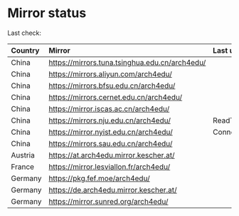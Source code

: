 <script src="./time.js"></script>
# Mirror status
Last check: <script type="text/javascript">localize(1715764923.4673326);</script>

|Country|Mirror|Last update|
|:------|:-----|:----------|
|China|https://mirrors.tuna.tsinghua.edu.cn/arch4edu/|<script type="text/javascript">localize(1715755112);</script>|
|China|https://mirrors.aliyun.com/arch4edu/|<script type="text/javascript">localize(1715711699);</script>|
|China|https://mirrors.bfsu.edu.cn/arch4edu/|<script type="text/javascript">localize(1715711699);</script>|
|China|https://mirrors.cernet.edu.cn/arch4edu/|<script type="text/javascript">localize(1715711699);</script>|
|China|https://mirror.iscas.ac.cn/arch4edu/|<script type="text/javascript">localize(1715711699);</script>|
|China|https://mirrors.nju.edu.cn/arch4edu/|ReadTimeout|
|China|https://mirror.nyist.edu.cn/arch4edu/|ConnectTimeout|
|China|https://mirrors.sau.edu.cn/arch4edu/|<script type="text/javascript">localize(1715711699);</script>|
|Austria|https://at.arch4edu.mirror.kescher.at/|<script type="text/javascript">localize(1715755112);</script>|
|France|https://mirror.lesviallon.fr/arch4edu/|<script type="text/javascript">localize(1715711699);</script>|
|Germany|https://pkg.fef.moe/arch4edu/|<script type="text/javascript">localize(1715755112);</script>|
|Germany|https://de.arch4edu.mirror.kescher.at/|<script type="text/javascript">localize(1715755112);</script>|
|Germany|https://mirror.sunred.org/arch4edu/|<script type="text/javascript">localize(1715755112);</script>|

<script src="./tablefilter/tablefilter.js"></script>
<script src="./table.js"></script>